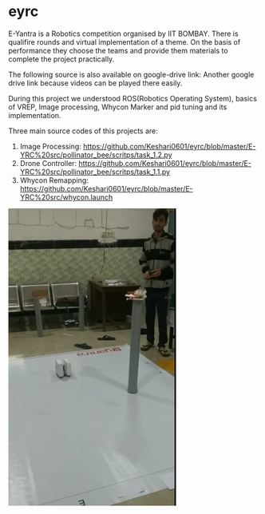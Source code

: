 # eyrc
E-Yantra is a Robotics competition organised by IIT BOMBAY. There is qualifire rounds and virtual implementation of a theme. On the basis of performance they choose the teams and provide them materials to complete the project practically.

The following source is also available on google-drive link:
Another google drive link because videos can be played there easily.

During this project we understood ROS(Robotics Operating System), basics of VREP, Image processing, Whycon Marker and pid tuning and its implementation.

Three main source codes of this projects are:
  1. Image Processing: https://github.com/Keshari0601/eyrc/blob/master/E-YRC%20src/pollinator_bee/scritps/task_1.2.py
  2. Drone Controller: https://github.com/Keshari0601/eyrc/blob/master/E-YRC%20src/pollinator_bee/scritps/task_1.1.py
  3. Whycon Remapping: https://github.com/Keshari0601/eyrc/blob/master/E-YRC%20src/whycon.launch
  
  

![alt text](https://github.com/Keshari0601/eyrc/blob/master/image/image.png)
